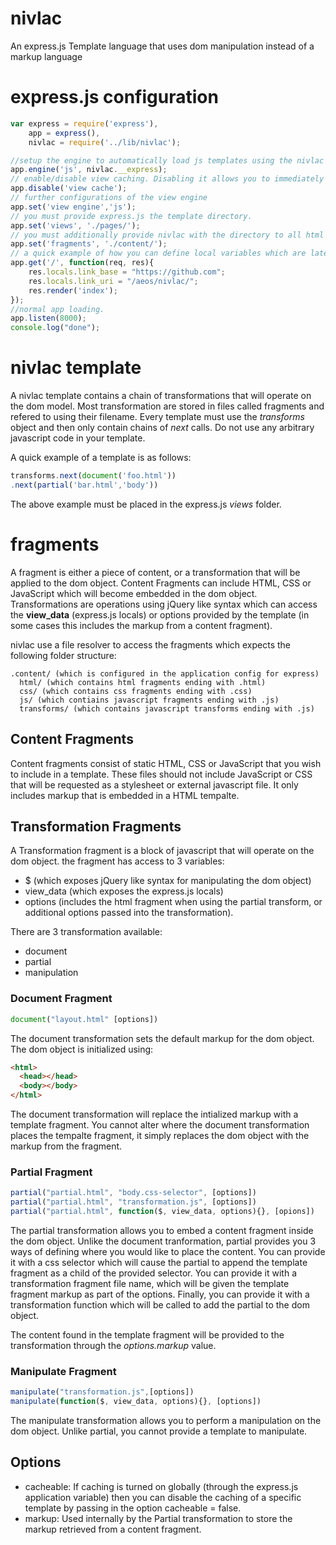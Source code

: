 nivlac
======

An express.js Template language that uses dom manipulation instead of a markup language

# express.js configuration

```js
var	express = require('express'),
	app = express(),
	nivlac = require('../lib/nivlac');

//setup the engine to automatically load js templates using the nivlac engine.
app.engine('js', nivlac.__express);
// enable/disable view caching. Disabling it allows you to immediately see your changes.
app.disable('view cache');
// further configurations of the view engine
app.set('view engine','js');
// you must provide express.js the template directory.
app.set('views', './pages/');
// you must additionally provide nivlac with the directory to all html partials, transforms, css and js embedded into templates.
app.set('fragments', './content/');
// a quick example of how you can define local variables which are later used in the view_data object within a template.
app.get('/', function(req, res){
	res.locals.link_base = "https://github.com";
	res.locals.link_uri = "/aeos/nivlac/";
	res.render('index');
});
//normal app loading.
app.listen(8000);
console.log("done");
```

# nivlac template

A nivlac template contains a chain of transformations that will operate on the dom model. Most transformation are stored in files called fragments and refered to using their filename. Every template must use the _transforms_ object and then only contain chains of _next_ calls. Do not use any arbitrary javascript code in your template.

A quick example of a template is as follows:
```js
transforms.next(document('foo.html'))
.next(partial('bar.html','body'))
```

The above example must be placed in the express.js _views_ folder.

# fragments

A fragment is either a piece of content, or a transformation that will be applied to the dom object. Content Fragments can include HTML, CSS or JavaScript which will become embedded in the dom object. Transformations are operations using jQuery like syntax which can access the __view_data__ (express.js locals) or options provided by the template (in some cases this includes the markup from a content fragment).

nivlac use a file resolver to access the fragments which expects the following folder structure:
```
.content/ (which is configured in the application config for express)
  html/ (which contains html fragments ending with .html)
  css/ (which contains css fragments ending with .css)
  js/ (which contiains javascript fragments ending with .js)
  transforms/ (which contains javascript transforms ending with .js)
```

## Content Fragments

Content fragments consist of static HTML, CSS or JavaScript that you wish to include in a template. These files should not include JavaScript or CSS that will be requested as a stylesheet or external javascript file. It only includes markup that is embedded in a HTML tempalte.

## Transformation Fragments

A Transformation fragment is a block of javascript that will operate on the dom object. the fragment has access to 3 variables: 
- $ (which exposes jQuery like syntax for manipulating the dom object)
- view_data (which exposes the express.js locals)
- options (includes the html fragment when using the partial transform, or additional options passed into the transformation).

There are 3 transformation available:
- document
- partial
- manipulation

### Document Fragment

```js
document("layout.html" [options])
```
The document transformation sets the default markup for the dom object. The dom object is initialized using:
```html
<html>
  <head></head>
  <body></body>
</html>
```
The document transformation will replace the intialized markup with a template fragment. You cannot alter where the document transformation places the tempalte fragment, it simply replaces the dom object with the markup from the fragment.

### Partial Fragment

```js
partial("partial.html", "body.css-selector", [options])
partial("partial.html", "transformation.js", [options])
partial("partial.html", function($, view_data, options){}, [opions])
```

The partial transformation allows you to embed a content fragment inside the dom object. Unlike the document tranformation, partial provides you 3 ways of defining where you would like to place the content. You can provide it with a css selector which will cause the partial to append the template fragment as a child of the provided selector. You can provide it with a transformation fragment file name, which will be given the template fragment markup as part of the options. Finally, you can provide it with a transformation function which will be called to add the partial to the dom object.

The content found in the template fragment will be provided to the transformation through the _options.markup_ value.

### Manipulate Fragment

```js
manipulate("transformation.js",[options])
manipulate(function($, view_data, options){}, [options])
```
The manipulate transformation allows you to perform a manipulation on the dom object. Unlike partial, you cannot provide a template to manipulate. 

## Options

- cacheable: If caching is turned on globally (through the express.js application variable) then you can disable the caching of a specific template by passing in the option cacheable = false.
- markup: Used internally by the Partial transformation to store the markup retrieved from a content fragment.
